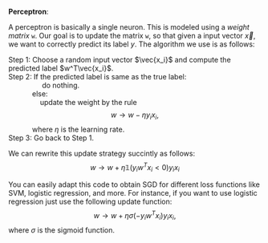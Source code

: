 **Perceptron**:

A perceptron is basically a single neuron. This is modeled using a *weight matrix* `w`. Our goal is to update the matrix `w`, so that given a input vector $\vec{x}$, we want to correctly predict its label $y$.
The algorithm we use is as follows:  

Step 1: Choose a random input vector $\vec{x_i}$ and compute the predicted label $w^T\vec{x_i}$.   
Step 2: If the predicted label is same as the true label:  
         &nbsp; &nbsp; &nbsp; &nbsp; &nbsp;&nbsp;&nbsp;&nbsp;&nbsp;&nbsp;&nbsp;&nbsp;&nbsp;do nothing.  
         &nbsp;&nbsp; &nbsp;&nbsp;&nbsp;&nbsp;&nbsp;&nbsp;&nbsp;&nbsp;&nbsp;else:  
          &nbsp;&nbsp; &nbsp; &nbsp; &nbsp;&nbsp;&nbsp;&nbsp;&nbsp;&nbsp;&nbsp;&nbsp;&nbsp;update the weight by the rule  
          $$w \to w - \eta y_ix_i,$$
           &nbsp;&nbsp; &nbsp;&nbsp;&nbsp;&nbsp;&nbsp;&nbsp;&nbsp;&nbsp;&nbsp;where $\eta$ is the learning rate.  
Step 3: Go back to Step 1.  

We can rewrite this update strategy succintly as follows:  
$$w \to w + \eta \mathbb{1}(y_iw^Tx_i < 0)y_ix_i$$

You can easily adapt this code to obtain SGD for different loss functions like SVM, logistic regression, and more.
For instance, if you want to use logistic regression just use the following update function:
$$w \to w + \eta \sigma(-y_iw^Tx_i)y_ix_i,$$
where $\sigma$ is the sigmoid function.
